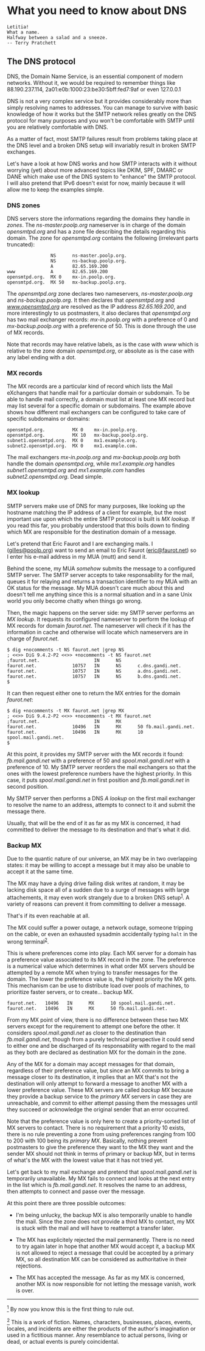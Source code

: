 # What you need to know about DNS

    Letitia!
    What a name.
    Halfway between a salad and a sneeze.
    -- Terry Pratchett


## The DNS protocol
DNS, the Domain Name Service, is an essential component of modern networks.
Without it,
we would be required to remember things like 88.190.237.114,
2a01:e0b:1000:23:be30:5bff:fed7:9af or even 127.0.0.1

DNS is not a very complex service but it provides considerably more than simply resolving names to addresses.
You can manage to survive with basic knowledge of how it works but the SMTP network relies greatly on the DNS protocol for many purposes and you won't be comfortable with SMTP until you are relatively comfortable with DNS.

As a matter of fact,
most SMTP failures result from problems taking place at the DNS level and a broken DNS setup will invariably result in broken SMTP exchanges.

Let's have a look at how DNS works and how SMTP interacts with it without worrying (yet) about more advanced topics like DKIM, SPF, DMARC or DANE which make use of the DNS system to "enhance" the SMTP protocol.
I will also pretend that IPv6 doesn't exist for now,
mainly because it will allow me to keep the examples simple.


### DNS zones
DNS servers store the informations regarding the domains they handle in _zones_.
The _ns-master.poolp.org_ nameserver is in charge of the domain _opensmtpd.org_ and has a zone file describing the details regarding this domain.
The zone for _opensmtpd.org_ contains the following (irrelevant parts truncated):

```
                NS      ns-master.poolp.org.
                NS      ns-backup.poolp.org.
                A       82.65.169.200
www             A       82.65.169.200
opensmtpd.org.  MX 0    mx-in.poolp.org.
opensmtpd.org.  MX 50   mx-backup.poolp.org.
```

The _opensmtpd.org_ zone declares two nameservers,
_ns-master.poolp.org_ and _ns-backup.poolp.org_.
It then declares that _opensmtpd.org_ and _www.opensmtpd.org_ are resolved as the IP address _82.65.169.200_,
and more interestingly to us postmasters,
it also declares that _opensmtpd.org_ has two mail exchanger records:
_mx-in.poolp.org_ with a preference of 0 and _mx-backup.poolp.org_ with a preference of 50.
This is done through the use of MX records.

Note that records may have relative labels,
as is the case with _www_ which is relative to the zone domain _opensmtpd.org_,
or absolute as is the case with any label ending with a dot.


### MX records
The MX records are a particular kind of record which lists the Mail eXchangers that handle mail for a particular domain or subdomain.
To be able to handle mail correctly,
a domain must list at least one MX record but may list several for a specific domain or subdomains.
The example above shows how different mail exchangers can be configured to take care of specific subdomains or domains:

```
opensmtpd.org.          MX 0    mx-in.poolp.org.
opensmtpd.org.          MX 10   mx-backup.poolp.org.
subnet1.opensmtpd.org.  MX 0    mx1.example.org.
subnet2.opensmtpd.org.  MX 0    mx1.example.com.
```

The mail exchangers _mx-in.poolp.org_ and _mx-backup.poolp.org_ both handle the domain _opensmtpd.org_,
while _mx1.example.org_ handles _subnet1.opensmtpd.org_ and _mx1.example.com_ handles _subnet2.opensmtpd.org_.
Dead simple.


### MX lookup
SMTP servers make use of DNS for many purposes,
like looking up the hostname matching the IP address of a client for example,
but the most important use upon which the entire SMTP protocol is built is _MX lookup_.
If you read this far,
you probably understood that this boils down to finding which MX are responsible for the destination domain of a message.

Let's pretend that Eric Faurot and I are exchanging mails.
I (gilles@poolp.org) want to send an email to Eric Faurot (eric@faurot.net) so I enter his e-mail address in my MUA (mutt) and send it.

Behind the scene,
my MUA _somehow_ submits the message to a configured SMTP server.
The SMTP server accepts to take responsability for the mail,
queues it for relaying and returns a transaction identifier to my MUA with an OK status for the message.
My MUA doesn't care much about this and doesn't tell me anything since this is a normal situation and in a sane Unix world you only become chatty when things go wrong.

Then,
the magic happens on the server side:
my SMTP server performs an _MX lookup_.
It requests its configured nameserver to perform the lookup of MX records for domain _faurot.net_.
The nameserver will check if it has the information in cache and otherwise will locate which nameservers are in charge of _faurot.net_.

```
$ dig +nocomments -t NS faurot.net |grep NS 
; <<>> DiG 9.4.2-P2 <<>> +nocomments -t NS faurot.net
;faurot.net.                    IN      NS
faurot.net.             10757   IN      NS      c.dns.gandi.net.
faurot.net.             10757   IN      NS      a.dns.gandi.net.
faurot.net.             10757   IN      NS      b.dns.gandi.net.
$
```

It can then request either one to return the MX entries for the domain _faurot.net_:

```
$ dig +nocomments -t MX faurot.net |grep MX 
; <<>> DiG 9.4.2-P2 <<>> +nocomments -t MX faurot.net
;faurot.net.                    IN      MX
faurot.net.             10496   IN      MX      50 fb.mail.gandi.net.
faurot.net.             10496   IN      MX      10 spool.mail.gandi.net.
$ 
```

At this point,
it provides my SMTP server with the MX records it found:
_fb.mail.gandi.net_ with a preference of 50 and _spool.mail.gandi.net_ with a preference of 10.
My SMTP server reorders the mail exchangers so that the ones with the lowest preference numbers have the highest priority.
In this case,
it puts _spool.mail.gandi.net_ in first position and _fb.mail.gandi.net_ in second position.

My SMTP server then performs a DNS _A lookup_ on the first mail exchanger to resolve the name to an address,
attempts to connect to it and submit the message there.

Usually,
that will be the end of it as far as my MX is concerned,
it had committed to deliver the message to its destination and that's what it did.


### Backup MX
Due to the quantic nature of our universe,
an MX may be in two overlapping states:
it may be willing to accept a message but it may also be unable to accept it at the same time.

The MX may have a dying drive failing disk writes at random,
it may be lacking disk space all of a sudden due to a surge of messages with large attachements,
it may even work strangely due to a broken DNS setup<sup>[1](#1)</sup>.
A variety of reasons can prevent it from committing to deliver a message.

That's if its even reachable at all.

The MX could suffer a power outage,
a network outage,
someone tripping on the cable,
or even an exhausted sysadmin accidentally typing `halt` in the wrong terminal<sup>[2](#2)</sup>.

This is where preferences come into play.
Each MX server for a domain has a preference value associated to its MX record in the zone.
The preference is a numerical value which determines in what order MX servers should be attempted by a remote MX when trying to transfer messages for the domain.
The lower the preference value is, the highest priority the MX gets.
This mechanism can be use to distribute load over pools of machines,
to prioritize faster servers,
or to create... backup MX.

```
faurot.net.   10496   IN      MX      10 spool.mail.gandi.net.
faurot.net.   10496   IN      MX      50 fb.mail.gandi.net.
```

From my MX point of view,
there is no difference between these two MX servers except for the requirement to attempt one before the other.
It considers _spool.mail.gandi.net_ as closer to the destination than _fb.mail.gandi.net_,
though from a purely technical perspective it could send to either one and be discharged of its responsability with regard to the mail as they both are declared as destination MX for the domain in the zone.

Any of the MX for a domain may accept messages for that domain,
regardless of their preference value,
but since an MX commits to bring a message closer to its destination,
it implies that an MX that's not the destination will only attempt to forward a message to another MX with a lower preference value.
These MX servers are called _backup MX_ because they provide a backup service to the _primary MX_ servers in case they are unreachable,
and commit to either attempt passing them the messages until they succeed or acknowledge the original sender that an error occurred.

Note that the preference value is only here to create a priority-sorted list of MX servers to contact.
There is no requirement that a priority 10 exists,
there is no rule preventing a zone from using preferences ranging from 100 to 200 with 100 being its _primary MX_.
Basically,
nothing prevent postmasters to give the preference they want to the MX they want and the sender MX should not think in terms of primary or backup MX,
but in terms of what's the MX with the lowest value that it has not tried yet.

Let's get back to my mail exchange and pretend that _spool.mail.gandi.net_ is temporarily unavailable.
My MX fails to connect and looks at the next entry in the list which is _fb.mail.gandi.net_.
It resolves the name to an address,
then attempts to connect and passe over the message.

At this point there are three possible outcomes:
- I'm being unlucky, the backup MX is also temporarily unable to handle the mail.
    Since the zone does not provide a third MX to contact,
    my MX is stuck with the mail and will have to reattempt a transfer later.

- The MX has explicitely rejected the mail permanently.
  There is no need to try again later in hope that another MX would accept it,
  a backup MX is not allowed to reject a message that could be accepted by a primary MX,
  so all destination MX can be considered as authoritative in their rejections.

- The MX has accepted the message.
  As far as my MX is concerned,
  another MX is now responsible for not letting the message vanish,
  work is over.


<hr />

[<sup>1</sup>](#1) By now you know this is the first thing to rule out.

[<sup>2</sup>](#2) This is a work of fiction. Names, characters, businesses, places, events, locales, and incidents are either the products of the author's imagination or used in a fictitious manner. Any resemblance to actual persons, living or dead, or actual events is purely coincidental.
